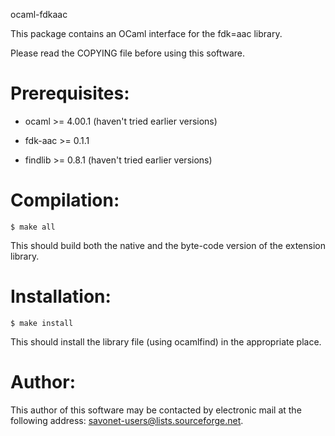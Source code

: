 ocaml-fdkaac

This package contains an OCaml interface for 
the fdk=aac library.

Please read the COPYING file before using this software.

Prerequisites:
==============

- ocaml >= 4.00.1 (haven't tried earlier versions)

- fdk-aac >= 0.1.1

- findlib >= 0.8.1 (haven't tried earlier versions)

Compilation:
============

	$ make all

This should build both the native and the byte-code version of the
extension library.

Installation:
=============

	$ make install

This should install the library file (using ocamlfind) in the
appropriate place.

Author:
=======

This author of this software may be contacted by electronic mail
at the following address: savonet-users@lists.sourceforge.net.
